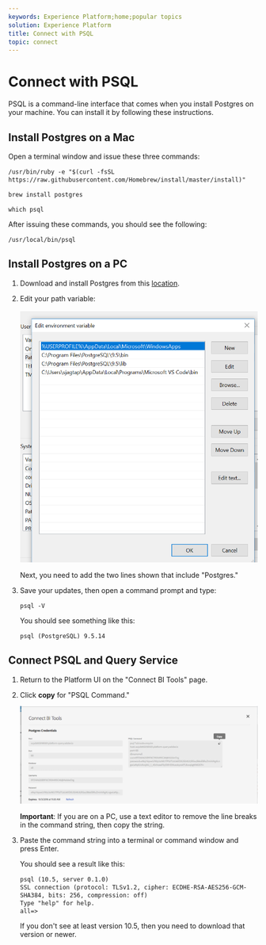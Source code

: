 ```yaml
---
keywords: Experience Platform;home;popular topics
solution: Experience Platform
title: Connect with PSQL
topic: connect
---
```


# Connect with PSQL

PSQL is a command-line interface that comes when you install Postgres on your machine. You can install it by following these instructions. 

## Install Postgres on a Mac

Open a terminal window and issue these three commands:

```
/usr/bin/ruby -e "$(curl -fsSL https://raw.githubusercontent.com/Homebrew/install/master/install)"
```

```
brew install postgres
```

```
which psql
```

After issuing these commands, you should see the following:

```
/usr/local/bin/psql
```

## Install Postgres on a PC

1. Download and install Postgres from this [location](https://www.postgresql.org/download/windows/).

2. Edit your path variable:

    ![Image](../images/clients/psql/path.png)
    
    Next, you need to add the two lines shown that include "Postgres."
    
3. Save your updates, then open a command prompt and type:

    ```
    psql -V
    ```
    
    You should see something like this:
    
    ```
    psql (PostgreSQL) 9.5.14
    ```
    
## Connect PSQL and Query Service

1. Return to the Platform UI on the "Connect BI Tools" page. 

2. Click **copy** for "PSQL Command."
    
    ![Image](../images/clients/psql/connect-bi.png)
    
    **Important**: If you are on a PC, use a text editor to remove the line breaks in the command string, then copy the string.

3. Paste the command string into a terminal or command window and press Enter.
    
    You should see a result like this:
    
    ```
    psql (10.5, server 0.1.0)
    SSL connection (protocol: TLSv1.2, cipher: ECDHE-RSA-AES256-GCM-SHA384, bits: 256, compression: off)
    Type "help" for help.
    all=>
    ```
    
    If you don't see at least version 10.5, then you need to download that version or newer.